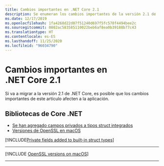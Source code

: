```yaml
---
title: Cambios importantes en .NET Core 2.1
description: Se enumeran los cambios importantes de la versión 2.1 de .NET Core.
ms.date: 12/17/2019
ms.openlocfilehash: 1fa4268d22d07f51240d697f5fc578f4494bee2c
ms.sourcegitcommit: 0802ac583585110022beb6af8ea0b39188b77c43
ms.translationtype: HT
ms.contentlocale: es-ES
ms.lasthandoff: 11/25/2020
ms.locfileid: "96034790"
---
```

# <a name="breaking-changes-in-net-core-21"></a>Cambios importantes en .NET Core 2.1

Si va a migrar a la versión 2.1 de .NET Core, es posible que los cambios importantes de este artículo afecten a la aplicación.

## <a name="core-net-libraries"></a>Bibliotecas de Core .NET

- [Se han agregado campos privados a tipos struct integrados](#private-fields-added-to-built-in-struct-types)
- [Versiones de OpenSSL en macOS](#openssl-versions-on-macos)

[!INCLUDE[Private fields added to built-in struct types](~/includes/core-changes/corefx/2.1/instantiate-struct.md)]

***

[!INCLUDE [OpenSSL versions on macOS](../../../includes/core-changes/corefx/openssl-dependencies-macos.md)]

***
